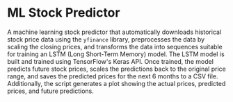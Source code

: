 # ML Stock Predictor

A machine learning stock predictor that automatically downloads historical stock price data using the `yfinance` library, preprocesses the data by scaling the closing prices, and transforms the data into sequences suitable for training an LSTM (Long Short-Term Memory) model. The LSTM model is built and trained using TensorFlow's Keras API. Once trained, the model predicts future stock prices, scales the predictions back to the original price range, and saves the predicted prices for the next 6 months to a CSV file. Additionally, the script generates a plot showing the actual prices, predicted prices, and future predictions.